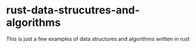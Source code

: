# rust-data-strucutres-and-algorithms
This is just a few examples of data structures and algorithms written in rust
